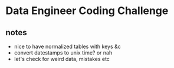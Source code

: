 # Data Engineer Coding Challenge

## notes
- nice to have normalized tables with keys &c
- convert datestamps to unix time? or nah
- let's check for weird data, mistakes etc
